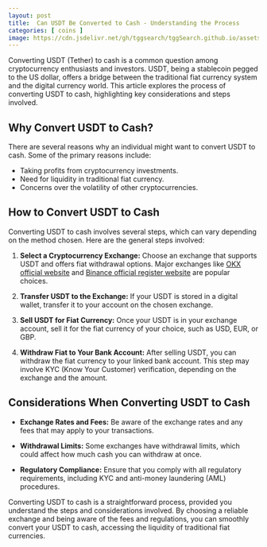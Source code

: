 ```yaml
---
layout: post
title:  Can USDT Be Converted to Cash - Understanding the Process
categories: [ coins ]
image: https://cdn.jsdelivr.net/gh/tggsearch/tggSearch.github.io/assets/img/usdt-1.webp
---
```


Converting USDT (Tether) to cash is a common question among cryptocurrency enthusiasts and investors. USDT, being a stablecoin pegged to the US dollar, offers a bridge between the traditional fiat currency system and the digital currency world. This article explores the process of converting USDT to cash, highlighting key considerations and steps involved.

## Why Convert USDT to Cash?

There are several reasons why an individual might want to convert USDT to cash. Some of the primary reasons include:

- Taking profits from cryptocurrency investments.
- Need for liquidity in traditional fiat currency.
- Concerns over the volatility of other cryptocurrencies.

## How to Convert USDT to Cash

Converting USDT to cash involves several steps, which can vary depending on the method chosen. Here are the general steps involved:

1. **Select a Cryptocurrency Exchange:** Choose an exchange that supports USDT and offers fiat withdrawal options. Major exchanges like [OKX official website](/302.html?target=https://www.okx.com/join/65103688) and [Binance official register website](/302.html?target=https://accounts.binance.com/register?ref=ZGR4DOXV) are popular choices.

2. **Transfer USDT to the Exchange:** If your USDT is stored in a digital wallet, transfer it to your account on the chosen exchange.

3. **Sell USDT for Fiat Currency:** Once your USDT is in your exchange account, sell it for the fiat currency of your choice, such as USD, EUR, or GBP.

4. **Withdraw Fiat to Your Bank Account:** After selling USDT, you can withdraw the fiat currency to your linked bank account. This step may involve KYC (Know Your Customer) verification, depending on the exchange and the amount.

## Considerations When Converting USDT to Cash

- **Exchange Rates and Fees:** Be aware of the exchange rates and any fees that may apply to your transactions.

- **Withdrawal Limits:** Some exchanges have withdrawal limits, which could affect how much cash you can withdraw at once.

- **Regulatory Compliance:** Ensure that you comply with all regulatory requirements, including KYC and anti-money laundering (AML) procedures.

Converting USDT to cash is a straightforward process, provided you understand the steps and considerations involved. By choosing a reliable exchange and being aware of the fees and regulations, you can smoothly convert your USDT to cash, accessing the liquidity of traditional fiat currencies.